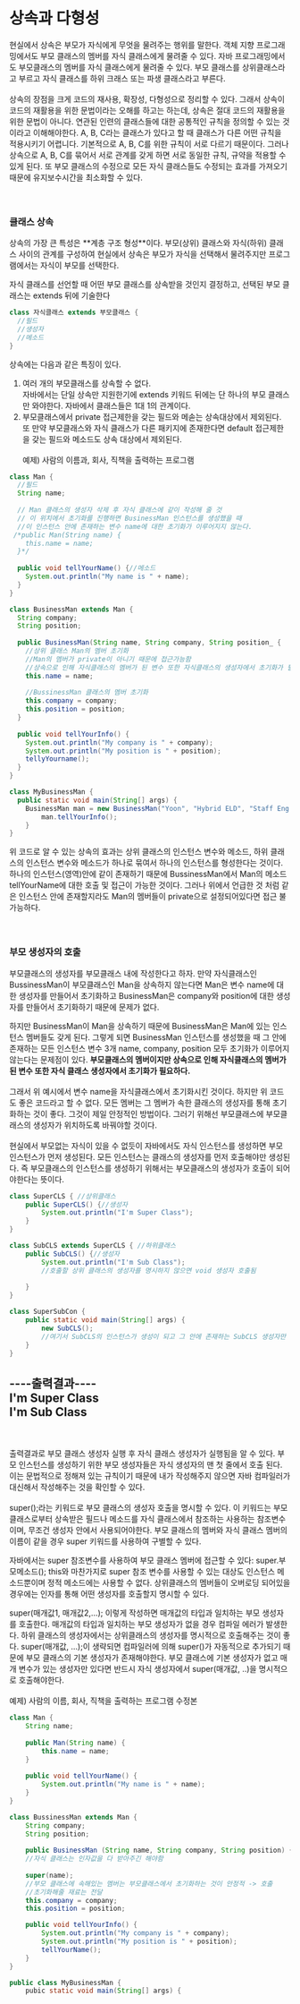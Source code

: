 <h1>상속과 다형성</h1>

현실에서 상속은 부모가 자식에게 무엇을 물려주는 행위를 말한다. 
객체 지향 프로그래밍에서도 부모 클래스의 멤버를 자식 클래스에게 물려줄 수 있다.
자바 프로그래밍에서도 부모클래스의 멤버를 자식 클래스에게 물려줄 수 있다.
부모 클래스를 상위클래스라고 부르고 자식 클래스를 하위 크래스 또는 파생 클래스라고 부른다.
<br><br>
상속의 장점을 크게 코드의 재사용, 확장성, 다형성으로 정리할 수 있다.
그래서 상속이 코드의 재활용을 위한 문법이라는 오해를 하고는 하는데, 상속은 절대 코드의 재활용을 위한 문법이 아니다.
연관된 인련의 클래스들에 대한 공통적인 규칙을 정의할 수 있는 것이라고 이해해야한다.
A, B, C라는 클래스가 있다고 할 때 클래스가 다른 어떤 규칙을 적용시키기 어렵니다.
기본적으로 A, B, C를 위한 규칙이 서로 다르기 때문이다.
그러나 상속으로 A, B, C를 묶어서 서로 관계를 갖게 하면 서로 동일한 규칙, 규약을 적용할 수 있게 된다.
또 부모 클래스의 수정으로 모든 자식 클래스들도 수정되는 효과를 가져오기 때문에 유지보수시간을 최소화할 수 있다.
<br><br><br>

<h3>클래스 상속</h3>
상속의 가장 큰 특성은 **계층 구조 형성**이다.
부모(상위) 클래스와 자식(하위) 클래스 사이의 관계를 구성하여 
현실에서 상속은 부모가 자식을 선택해서 물려주지만 프로그램에서는 자식이 부모를 선택한다.

자식 클래스를 선언할 때 어떤 부모 클래스를 상속받을 것인지 결정하고, 선택된 부모 클래스는 extends 뒤에 기술한다

```java
class 자식클래스 extends 부모클래스 {
  //필드
  //생성자
  //메소드
}
```
 
상속에는 다음과 같은 특징이 있다.
 
1. 여러 개의 부모클래스를 상속할 수 없다.<br>
자바에서는 단일 상속만 지원한기에 extends 키워드 뒤에는 단 하나의 부모 클래스만 와야한다. 자바에서 클래스들은 1대 1의 관계이다.
2. 부모클래스에서 private 접근제한을 갖는 필드와 메솓는 상속대상에서 제외된다.<br>
또 만약 부모클래스와 자식 클래스가 다른 패키지에 존재한다면 default 접근제한을 갖는 필드와 메소드도 상속 대상에서 제외된다.
<br><br>
예제) 사람의 이름과, 회사, 직책을 출력하는 프로그램
```java
class Man {
  //필드
  String name;
  
  // Man 클래스의 생성자 삭제 후 자식 클래스에 같이 작성해 줄 것
  // 이 위치에서 초기화를 진행하면 BusinessMan 인스턴스를 생성했을 때
  //이 인스턴스 안에 존재하는 변수 name에 대한 초기화가 이루어지지 않는다.
 /*public Man(String name) {
    this.name = name;
  }*/
  
  public void tellYourName() {//메소드
    System.out.println("My name is " + name);
  }
}

class BusinessMan extends Man {
  String company;
  String position;
  
  public BusinessMan(String name, String company, String position_ {
    //상위 클래스 Man의 멤버 초기화
    //Man의 멤버가 private이 아니기 때문에 접근가능함
    //상속으로 인해 자식클래스의 멤버가 된 변수 또한 자식클래스의 생성자에서 초기화가 필요하다.
    this.name = name;
    
    //BussinessMan 클래스의 멤버 초기화
    this.company = company;
    this.position = position;
  }
  
  public void tellYourInfo() {
    System.out.println("My company is " + company);
    System.out.println("My position is " + position);
    tellyYourname();
  }
}

class MyBusinessMan {
  public static void main(String[] args) {
    BusinessMan man = new BusinessMan("Yoon", "Hybrid ELD", "Staff Eng.");
		man.tellYourInfo();
	}
}
```

위 코드로 알 수 있는 상속의 효과는 상위 클래스의 인스턴스 변수와 메소드, 하위 클래스의 인스턴스 변수와 메소드가 하나로 묶여서 하나의 인스턴스를 형성한다는 것이다.
하나의 인스턴스(영역)안에 같이 존재하기 때문에 BussinessMan에서 Man의 메소드 tellYourName에 대한 호출 및 접근이 가능한 것이다.
그러나 위에서 언급한 것 처럼 같은 인스턴스 안에 존재할지라도 Man의 멤버들이 private으로 설정되어있다면 접근 불가능하다.
<br><br><br>

<h3>부모 생성자의 호출</h3>
부모클래스의 생성자를 부모클래스 내에 작성한다고 하자.
만약 자식클래스인 BussinessMan이 부모클래스인 Man을 상속하지 않는다면 Man은 변수 name에 대한 생성자를 만들어서 초기화하고 BusinessMan은 company와 position에 대한 생성자를 만들어서 초기화하기 때문에 문제가 없다.

하지만 BusinessMan이 Man을 상속하기 때문에 BusinessMan은 Man에 있는 인스턴스 멤버들도 갖게 된다.
그렇게 되면 BusinessMan 인스턴스를 생성했을 때 그 안에 존재하는 모든 인스턴스 변수 3개 name, company, position 모두 초기화가 이루어지않는다는 문제점이 있다.
**부모클래스의 멤버이지만 상속으로 인해 자식클래스의 멤버가 된 변수 또한 자식 클래스 생성자에서 초기화가 필요하다.**
<br><br>
그래서 위 예시에서 변수 name을 자식클래스에서 초기화시킨 것이다.
하지만 위 코드도 좋은 코드라고 할 수 없다.
모든 멤버는 그 멤버가 속한 클래스의 생성자를 통해 초기화하는 것이 좋다.
그것이 제일 안정적인 방법이다. 
그러기 위해선 부모클래스에 부모클래스의 생성자가 위치하도록 바꿔야할 것이다.
<br><br>
현실에서 부모없는 자식이 있을 수 없듯이 자바에서도 자식 인스턴스를 생성하면 부모 인스턴스가 먼저 생성된다.
모든 인스턴스는 클래스의 생성자를 먼저 호출해야만 생성된다.
즉 부모클래스의 인스턴스를 생성하기 위해서는 부모클래스의 생성자가 호출이 되어야한다는 뜻이다.

```java
class SuperCLS { //상위클래스
	public SuperCLS() {//생성자
		System.out.println("I'm Super Class");
	}
}

class SubCLS extends SuperCLS { //하위클래스
	public SubCLS() {//생성자
		System.out.println("I'm Sub Class");
		//호출할 상위 클래스의 생성자를 명시하지 않으면 void 생성자 호출됨
		
	}
}

class SuperSubCon {
	public static void main(String[] args) {
		new SubCLS();
		//여기서 SubCLS의 인스턴스가 생성이 되고 그 안에 존재하는 SubCLS 생성자만 실행될 것으로 기대했지만 아님
	}
}
```

----출력결과----<br>
I'm Super Class<br>
I'm Sub Class<br>
----------------
<br><br>
출력결과로 부모 클래스 생성자 실행 후 자식 클래스 생성자가 실행됨을 알 수 있다.
부모 인스턴스를 생성하기 위한 부모 생성자들은 자식 생성자의 맨 첫 줄에서 호출 된다.
이는 문법적으로 정해져 있는 규칙이기 때문에 내가 작성해주지 않으면 자바 컴파일러가 대신해서 작성해주는 것을 확인할 수 있다.
<br><br>
super();라는 키워드로 부모 클래스의 생성자 호출을 명시할 수 있다.
이 키워드는 부모 클래스로부터 상속받은 필드나 메소드를 자식 클래스에서 참조하는 사용하는 참조변수이며, 무조건 생성자 안에서 사용되어야한다.
부모 클래스의 멤버와 자식 클래스 멤버의 이름이 같을 경우 super 키워드를 사용하여 구별할 수 있다.

자바에서는 super 참조변수를 사용하여 부모 클래스 멤버에 접근할 수 있다: super.부모메소드();
this와 마찬가지로 super 참조 변수를 사용할 수 있는 대상도 인스턴스 메소드뿐이며 정적 메소드에는 사용할 수 없다.
상위클래스의 멤버들이 오버로딩 되어있을 경우에는 인자를 통해 어떤 생성자를 호출할지 명시할 수 있다.

super(매개값1, 매개값2,...); 이렇게 작성하면 매개값의 타입과 일치하는 부모 생성자를 호출한다.
매개값의 타입과 일치하는 부모 생성자가 없을 경우 컴파일 에러가 발생한다.
하위 클래스의 생성자에서는 상위클래스의 생성자를 명시적으로 호출해주는 것이 좋다.
super(매개값, ...);이 생략되면 컴파일러에 의해 super()가 자동적으로 추가되기 때문에 부모 클래스의 기본 생성자가 존재해야한다.
부모 클래스에 기본 생성자가 없고 매개 변수가 있는 생성자만 있다면 반드시 자식 생성자에서 super(매개값, ..)을 명시적으로 호출해야한다.
<br><br>
예제) 사람의 이름, 회사, 직책을 출력하는 프로그램 수정본
```java
class Man {
	String name;
	
	public Man(String name) {
		this.name = name;
	}
	
	public void tellYourName() {
		System.out.println("My name is " + name);
	}
}

class BussinessMan extends Man {
	String company;
	String position;
	
	public BusinessMan (String name, String company, String position) {
	//자식 클래스는 인자값을 다 받아주긴 해야함
	
	super(name);
	//부모 클래스에 속해있는 멤버는 부모클래스에서 초기화하는 것이 안정적 -> 호출
	//초기화해줄 재료는 전달
	this.company = company;
	this.position = position;

	public void tellYourInfo() {
		System.out.println("My company is " + company);
		System.out.println("My position is " + position);
		tellYourName();
	}
}

public class MyBusinessMan {
	pubic static void main(String[] args) {
	
```










